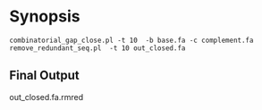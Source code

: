 # Synopsis

```
combinatorial_gap_close.pl -t 10  -b base.fa -c complement.fa
remove_redundant_seq.pl  -t 10 out_closed.fa
```

## Final Output
out_closed.fa.rmred

